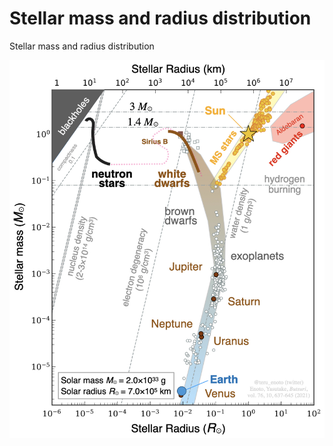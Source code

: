 # Stellar mass and radius distribution 
Stellar mass and radius distribution

![Test Image 3](fig_english/stellar_mass_radius_v210211en_copyright.jpeg)
